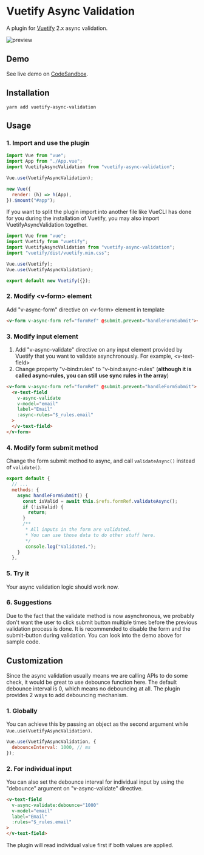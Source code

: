 # Vuetify Async Validation

A plugin for [Vuetify](https://vuetifyjs.com/en/) 2.x async validation.

![preview](./.github/images/preview.gif)

<a id="demo"></a>

## Demo

See live demo on [CodeSandbox](https://codesandbox.io/s/vuetify-async-validation-demo-mu0fo).

## Installation

`yarn add vuetify-async-validation`

## Usage

### 1. Import and use the plugin

```javascript
import Vue from "vue";
import App from "./App.vue";
import VuetifyAsyncValidation from "vuetify-async-validation";

Vue.use(VuetifyAsyncValidation);

new Vue({
  render: (h) => h(App),
}).$mount("#app");
```

If you want to split the plugin import into another file like VueCLI has done for you during the installation of Vuetify, you may also import VuetifyAsyncValidation together.

```javascript
import Vue from "vue";
import Vuetify from "vuetify";
import VuetifyAsyncValidation from "vuetify-async-validation";
import "vuetify/dist/vuetify.min.css";

Vue.use(Vuetify);
Vue.use(VuetifyAsyncValidation);

export default new Vuetify({});
```

### 2. Modify \<v-form\> element

Add "v-async-form" directive on \<v-form\> element in template

```html
<v-form v-async-form ref="formRef" @submit.prevent="handleFormSubmit"></v-form>
```

### 3. Modify input element

1. Add "v-async-validate" directive on any input element provided by Vuetify that you want to validate asynchronously. For example, \<v-text-field\>
2. Change property "v-bind:rules" to "v-bind:async-rules" (**although it is called async-rules, you can still use sync rules in the array**)

```html
<v-form v-async-form ref="formRef" @submit.prevent="handleFormSubmit">
  <v-text-field
    v-async-validate
    v-model="email"
    label="Email"
    :async-rules="$_rules.email"
  >
  </v-text-field>
</v-form>
```

### 4. Modify form submit method

Change the form submit method to async, and call `validateAsync()` instead of `validate()`.

```javascript
export default {
  // ...
  methods: {
    async handleFormSubmit() {
      const isValid = await this.$refs.formRef.validateAsync();
      if (!isValid) {
        return;
      }
      /**
       * All inputs in the form are validated.
       * You can use those data to do other stuff here.
       */
       console.log("Validated.");
    }
  },
```

### 5. Try it

Your async validation logic should work now.

### 6. Suggestions

Due to the fact that the validate method is now asynchronous, we probably don't want the user to click submit button multiple times before the previous validation process is done. It is recommended to disable the form and the submit-button during validation. You can look into the demo above for sample code.

## Customization

Since the async validation usually means we are calling APIs to do some check, it would be great to use debounce function here.
The default debounce interval is 0, which means no debouncing at all.
The plugin provides 2 ways to add debouncing mechanism.

### 1. Globally

You can achieve this by passing an object as the second argument while `Vue.use(VuetifyAsyncValidation)`.

```javascript
Vue.use(VuetifyAsyncValidation, {
  debounceInterval: 1000, // ms
});
```

### 2. For individual input

You can also set the debounce interval for individual input by using the "debounce" argument on "v-async-validate" directive.

```html
<v-text-field
  v-async-validate:debounce="1000"
  v-model="email"
  label="Email"
  :rules="$_rules.email"
>
</v-text-field>
```

The plugin will read individual value first if both values are applied.
